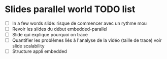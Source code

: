 # Slides parallel world TODO list

- [ ] In a few words slide: risque de commencer avec un rythme mou
- [ ] Revoir les slides du début embedded-parallel
- [ ] Slide qui explique pourquoi on trace
- [ ] Quantifier les problèmes liés à l'analyse de la vidéo (taille de trace) voir slide scalability
- [ ] Structure appli embedded
